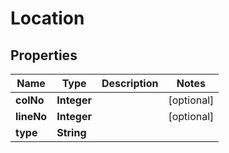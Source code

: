 # Location

## Properties
Name | Type | Description | Notes
------------ | ------------- | ------------- | -------------
**colNo** | **Integer** |  |  [optional]
**lineNo** | **Integer** |  |  [optional]
**type** | **String** |  | 
